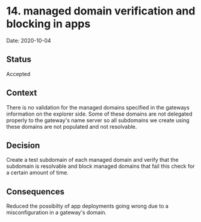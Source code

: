 # 14. managed domain verification and blocking in apps

Date: 2020-10-04

## Status

Accepted

## Context

There is no validation for the managed domains specified in the gateways information on the explorer side. Some of these domains are not delegated properly to the gateway's name server so all subdomains we create using these domains are not populated and not resolvable.

## Decision

Create a test subdomain of each managed domain and verify that the subdomain is resolvable and block managed domains that fail this check for a certain amount of time.

## Consequences

Reduced the possibilty of app deployments going wrong due to a misconfiguration in a gateway's domain.
